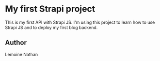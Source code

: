 # My first Strapi project

This is my first API with Strapi JS. I'm using this project to learn how to use Strapi JS and to deploy my first blog backend.

## Author

Lemoine Nathan
